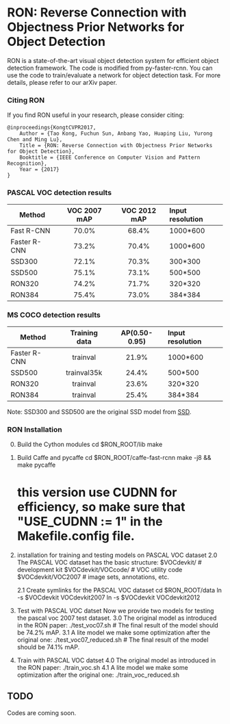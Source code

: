 # RON: Reverse Connection with Objectness Prior Networks for Object Detection

RON is a state-of-the-art visual object detection system for efficient object detection framework. The code is modified from py-faster-rcnn. You can use the code to train/evaluate a network for object detection task. For more details, please refer to our arXiv paper.

### Citing RON

If you find RON useful in your research, please consider citing:

    @inproceedings{KongtCVPR2017,
        Author = {Tao Kong, Fuchun Sun, Anbang Yao, Huaping Liu, Yurong Chen and Ming Lu},
        Title = {RON: Reverse Connection with Objectness Prior Networks for Object Detection},
        Booktitle = {IEEE Conference on Computer Vision and Pattern Recognition},
        Year = {2017}
    }
    

### PASCAL VOC detection results

Method         | VOC 2007 mAP | VOC 2012 mAP | Input resolution
-------------- |:------------:|:------------:|:----------------
Fast R-CNN     |   70.0%      |   68.4%      |  1000*600     
Faster R-CNN   |   73.2%      |   70.4%      |  1000*600
SSD300         |   72.1%      |   70.3%      |  300*300
SSD500         |   75.1%      |   73.1%      |  500*500
RON320         |   74.2%      |   71.7%      |  320*320
RON384         |   75.4%      |   73.0%      |  384*384

### MS COCO detection results

Method         | Training data | AP(0.50-0.95)| Input resolution
-------------- |:-------------:|:------------:|:----------------
Faster R-CNN   |   trainval    |   21.9%      |  1000*600
SSD500         |   trainval35k |   24.4%      |  500*500
RON320         |   trainval    |   23.6%      |  320*320
RON384         |   trainval    |   25.4%      |  384*384

Note: SSD300 and SSD500 are the original SSD model from [SSD](https://arxiv.org/pdf/1512.02325v2.pdf).


### RON Installation 

0. Build the Cython modules
    cd $RON_ROOT/lib
    make

1. Build Caffe and pycaffe
    cd $RON_ROOT/caffe-fast-rcnn
    make -j8 && make pycaffe
    # this version use CUDNN for efficiency, so make sure that "USE_CUDNN := 1" in the Makefile.config file.

2. installation for training and testing models on PASCAL VOC dataset
    2.0 The PASCAL VOC dataset has the basic structure:
        $VOCdevkit/                           # development kit
        $VOCdevkit/VOCcode/                   # VOC utility code
        $VOCdevkit/VOC2007                    # image sets, annotations, etc.
        
    2.1 Create symlinks for the PASCAL VOC dataset
        cd $RON_ROOT/data
        ln -s $VOCdevkit VOCdevkit2007
        ln -s $VOCdevkit VOCdevkit2012

3. Test with PASCAL VOC datset
    Now we provide two models for testing the pascal voc 2007 test dataset.
    3.0 The original model as introduced in the RON paper: 
        ./test_voc07.sh
        # The final result of the model should be 74.2% mAP.
    3.1 A lite model we make some optimization after the original one:
        ./test_voc07_reduced.sh
        # The final result of the model should be 74.1% mAP.

4. Train with PASCAL VOC datset
    4.0 The original model as introduced in the RON paper: 
        ./train_voc.sh
    4.1 A lite model we make some optimization after the original one:
        ./train_voc_reduced.sh
## TODO
Codes are coming soon.

